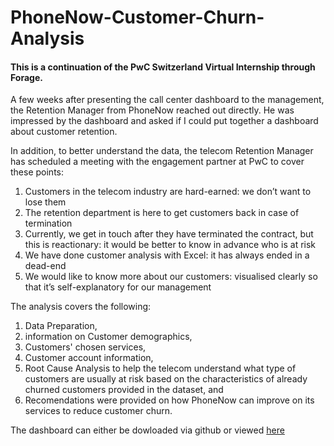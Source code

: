 # PhoneNow-Customer-Churn-Analysis

#### This is a continuation of the PwC Switzerland Virtual Internship through Forage.

A few weeks after presenting the call center dashboard to the management, the Retention Manager from PhoneNow reached out directly. He was impressed by the dashboard and asked if I could put together a dashboard about customer retention.

In addition, to better understand the data, the telecom Retention Manager has scheduled a meeting with the engagement partner at PwC to cover these points:

1) Customers in the telecom industry are hard-earned: we don’t want to lose them
2) The retention department is here to get customers back in case of termination 
3) Currently, we get in touch after they have terminated the contract, but this is reactionary: it would be better to know in advance who is at risk 
4) We  have done customer analysis with Excel: it has always ended in a dead-end
5) We would like to know more about our customers: visualised clearly so that it’s self-explanatory for our management

The analysis covers the following:
1) Data Preparation,
2) information on Customer demographics,
3) Customers' chosen services,
4) Customer account information,
5) Root Cause Analysis to help the telecom understand what type of customers are usually at risk based on the characteristics of already churned customers provided in the dataset, and
6) Recomendations were provided on how PhoneNow can improve on its services to reduce customer churn.

The dashboard can either be dowloaded via github or viewed [here](https://app.powerbi.com/view?r=eyJrIjoiMTA5NzQ5MzUtZDhiZC00YTNiLWIzMjItMThiZTZlYjFkYTVjIiwidCI6IjhiYWJhZjczLWVmYTgtNDU0OS04MGY3LTM3OThiZGVhNTZhNCJ9) 

